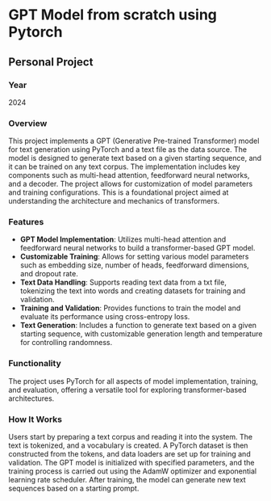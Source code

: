 # GPT Model from scratch using Pytorch

## Personal Project

### Year
2024

### Overview
This project implements a GPT (Generative Pre-trained Transformer) model for text generation using PyTorch and a text file as the data source. The model is designed to generate text based on a given starting sequence, and it can be trained on any text corpus. The implementation includes key components such as multi-head attention, feedforward neural networks, and a decoder. The project allows for customization of model parameters and training configurations. This is a foundational project aimed at understanding the architecture and mechanics of transformers.

### Features
- **GPT Model Implementation**: Utilizes multi-head attention and feedforward neural networks to build a transformer-based GPT model.
- **Customizable Training**: Allows for setting various model parameters such as embedding size, number of heads, feedforward dimensions, and dropout rate.
- **Text Data Handling**: Supports reading text data from a txt file, tokenizing the text into words and creating datasets for training and validation.
- **Training and Validation**: Provides functions to train the model and evaluate its performance using cross-entropy loss.
- **Text Generation**: Includes a function to generate text based on a given starting sequence, with customizable generation length and temperature for controlling randomness.

### Functionality
The project uses PyTorch for all aspects of model implementation, training, and evaluation, offering a versatile tool for exploring transformer-based architectures.

### How It Works
Users start by preparing a text corpus and reading it into the system. The text is tokenized, and a vocabulary is created. A PyTorch dataset is then constructed from the tokens, and data loaders are set up for training and validation. The GPT model is initialized with specified parameters, and the training process is carried out using the AdamW optimizer and exponential learning rate scheduler. After training, the model can generate new text sequences based on a starting prompt.
